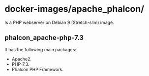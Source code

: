 # docker-images/apache_phalcon/
Is a PHP webserver on Debian 9 (Stretch-slim) image.

## phalcon_apache-php-7.3
It has the following main packages:
  * Apache2.
  * PHP-7.3.
  * Phalcon PHP Framework.
